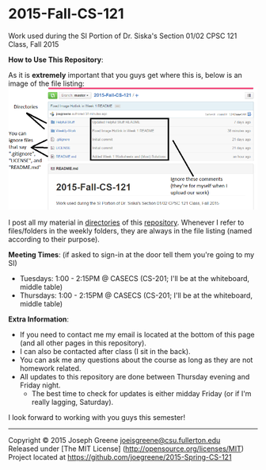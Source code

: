 2015-Fall-CS-121
================

Work used during the SI Portion of Dr. Siska's Section 01/02 CPSC 121 Class, Fall 2015

__How to Use This Repository__:

As it is __extremely__ important that you guys get where this is, below is an image of the file listing:
![File Location Image](file-loc-help.PNG)

I post all my material in [directories](http://www.computerhope.com/jargon/d/director.htm) of this 
[repository](http://www.merriam-webster.com/dictionary/repository). Whenever I refer to files/folders 
in the weekly folders, they are always in the file listing (named according to their purpose).

__Meeting Times__: (if asked to sign-in at the door tell them you're going to my SI)
- Tuesdays:  1:00 - 2:15PM @ CASECS (CS-201; I'll be at the whiteboard, middle table)
- Thursdays: 1:00 - 2:15PM @ CASECS (CS-201; I'll be at the whiteboard, middle table)

__Extra Information__:
- If you need to contact me my email is located at the bottom of this page (and all other pages in this repository). 
- I can also be contacted after class (I sit in the back). 
- You can ask me any questions about the course as long as they are not homework related.
- All updates to this repository are done between Thursday evening and Friday night. 
  - The best time to check for updates is either midday Friday (or if I'm really lagging, Saturday).

I look forward to working with you guys this semester!


-------------------------------------------------------------------------------

Copyright &copy; 2015 Joseph Greene <joeisgreene@csu.fullerton.edu>  
Released under [The MIT License] (http://opensource.org/licenses/MIT)  
Project located at <https://github.com/joegreene/2015-Spring-CS-121>
